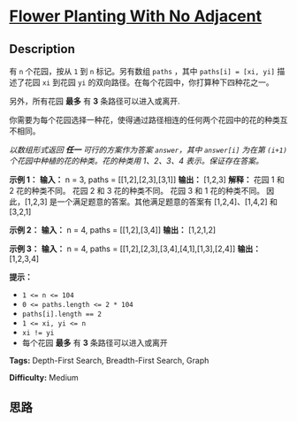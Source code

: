 # [Flower Planting With No Adjacent][title]

## Description

有 `n` 个花园，按从 `1` 到 `n` 标记。另有数组 `paths` ，其中 `paths[i] = [xi, yi]` 描述了花园 `xi`
到花园 `yi` 的双向路径。在每个花园中，你打算种下四种花之一。

另外，所有花园 **最多** 有 **3** 条路径可以进入或离开.

你需要为每个花园选择一种花，使得通过路径相连的任何两个花园中的花的种类互不相同。

_以数组形式返回 **任一** 可行的方案作为答案 `answer`，其中 `answer[i]` 为在第 `(i+1)`
个花园中种植的花的种类。花的种类用  1、2、3、4 表示。保证存在答案。_



**示例 1：**
            **输入：** n = 3, paths = [[1,2],[2,3],[3,1]]    **输出：** [1,2,3]    **解释：**    花园 1 和 2 花的种类不同。    花园 2 和 3 花的种类不同。    花园 3 和 1 花的种类不同。    因此，[1,2,3] 是一个满足题意的答案。其他满足题意的答案有 [1,2,4]、[1,4,2] 和 [3,2,1]    

**示例 2：**
            **输入：** n = 4, paths = [[1,2],[3,4]]    **输出：** [1,2,1,2]    

**示例 3：**
            **输入：** n = 4, paths = [[1,2],[2,3],[3,4],[4,1],[1,3],[2,4]]    **输出：** [1,2,3,4]    



**提示：**

  * `1 <= n <= 104`
  * `0 <= paths.length <= 2 * 104`
  * `paths[i].length == 2`
  * `1 <= xi, yi <= n`
  * `xi != yi`
  * 每个花园 **最多** 有 **3** 条路径可以进入或离开


**Tags:** Depth-First Search, Breadth-First Search, Graph

**Difficulty:** Medium

## 思路

[title]: https://leetcode-cn.com/problems/flower-planting-with-no-adjacent
